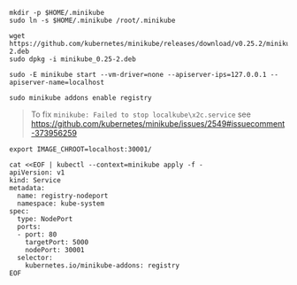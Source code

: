 

```
mkdir -p $HOME/.minikube
sudo ln -s $HOME/.minikube /root/.minikube
```

```
wget https://github.com/kubernetes/minikube/releases/download/v0.25.2/minikube_0.25-2.deb
sudo dpkg -i minikube_0.25-2.deb
```


```
sudo -E minikube start --vm-driver=none --apiserver-ips=127.0.0.1 --apiserver-name=localhost
```

```
sudo minikube addons enable registry
```

> To fix `minikube: Failed to stop localkube\x2c.service`
> see https://github.com/kubernetes/minikube/issues/2549#issuecomment-373956259

```
export IMAGE_CHROOT=localhost:30001/
```

```
cat <<EOF | kubectl --context=minikube apply -f -
apiVersion: v1
kind: Service
metadata:
  name: registry-nodeport
  namespace: kube-system
spec:
  type: NodePort
  ports:
  - port: 80
    targetPort: 5000
    nodePort: 30001
  selector:
    kubernetes.io/minikube-addons: registry
EOF
```